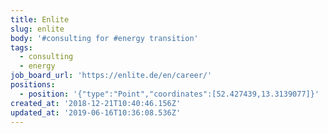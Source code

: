 ```yaml
---
title: Enlite
slug: enlite
body: '#consulting for #energy transition'
tags:
  - consulting
  - energy
job_board_url: 'https://enlite.de/en/career/'
positions:
  - position: '{"type":"Point","coordinates":[52.427439,13.3139077]}'
created_at: '2018-12-21T10:40:46.156Z'
updated_at: '2019-06-16T10:36:08.536Z'
---
```


